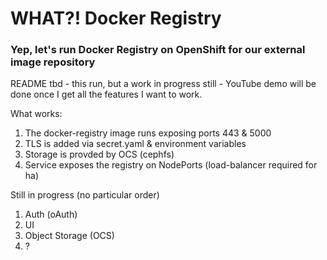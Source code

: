 # WHAT?! Docker Registry
### Yep, let's run Docker Registry on OpenShift for our external image repository

README tbd - this run, but a work in progress still - YouTube demo will be done once I get all the features I want to work.

What works:
1. The docker-registry image runs exposing ports 443 & 5000
2. TLS is added via secret.yaml & environment variables
3. Storage is provded by OCS (cephfs)
4. Service exposes the registry on NodePorts (load-balancer required for ha)

Still in progress (no particular order)
1. Auth (oAuth)
2. UI
3. Object Storage (OCS)
4. ?